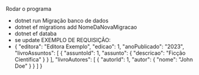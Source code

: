 Rodar o programa
- dotnet run
Migração banco de dados
- dotnet ef migrations add NomeDaNovaMigracao
- dotnet ef databa
- se update
EXEMPLO DE REQUISIÇÃO:
- {
  "editora": "Editora Exemplo",
  "edicao": 1,
  "anoPublicado": "2023",
  "livroAssuntos": [
    {
      "assuntoId": 1,
      "assunto": {
        "descricao": "Ficção Científica"
      }
    }
  ],
  "livroAutores": [
    {
      "autorId": 1,
      "autor": {
        "nome": "John Doe"
      }
    }
  ]
}
